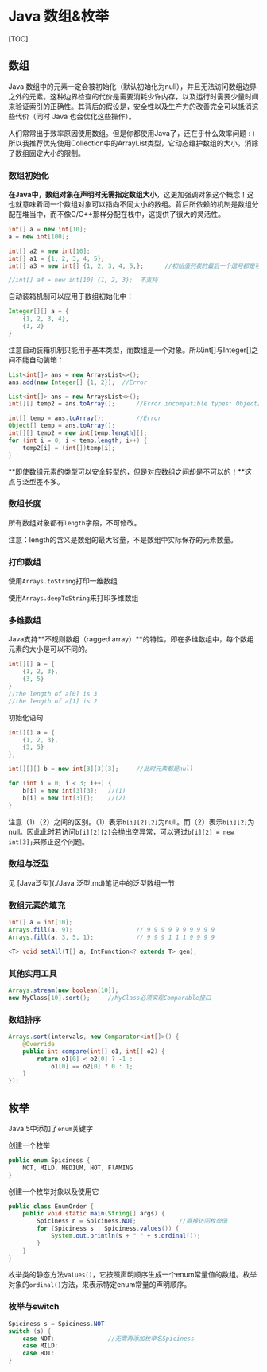 # Java 数组&枚举

[TOC]

## 数组

Java 数组中的元素一定会被初始化（默认初始化为null），并且无法访问数组边界之外的元素。这种边界检查的代价是需要消耗少许内存，以及运行时需要少量时间来验证索引的正确性。其背后的假设是，安全性以及生产力的改善完全可以抵消这些代价（同时 Java 也会优化这些操作）。



人们常常出于效率原因使用数组。但是你都使用Java了，还在乎什么效率问题 : ) 所以我推荐优先使用Collection中的ArrayList类型，它动态维护数组的大小，消除了数组固定大小的限制。

### 数组初始化

**在Java中，数组对象在声明时无需指定数组大小**，这更加强调对象这个概念！这也就意味着同一个数组对象可以指向不同大小的数组。背后所依赖的机制是数组分配在堆当中，而不像C/C++那样分配在栈中，这提供了很大的灵活性。

~~~java
int[] a = new int[10];
a = new int[100];
~~~



~~~java
int[] a2 = new int[10];
int[] a1 = {1, 2, 3, 4, 5};
int[] a3 = new int[] {1, 2, 3, 4, 5,};		//初始值列表的最后一个逗号都是可选的（此功能可以让维护长列表更容易）。

//int[] a4 = new int[10] {1, 2, 3};  不支持
~~~



自动装箱机制可以应用于数组初始化中：

~~~java
Integer[][] a = {
    {1, 2, 3, 4},
    {1, 2}
}
~~~



注意自动装箱机制只能用于基本类型，而数组是一个对象。所以int[]与Integer[]之间不能自动装箱：

~~~java
List<int[]> ans = new ArraysList<>();
ans.add(new Integer[] {1, 2});	//Error
~~~



~~~java
List<int[]> ans = new ArraysList<>();
int[][] temp2 = ans.toArray();		//Error incompatible types: Object[] cannot be converted to int[][]

int[] temp = ans.toArray();			//Error
Object[] temp = ans.toArray();
int[][] temp2 = new int[temp.length][];
for (int i = 0; i < temp.length; i++) {
    temp2[i] = (int[])temp[i];
}
~~~



**即使数组元素的类型可以安全转型的，但是对应数组之间却是不可以的！**这点与泛型差不多。



### 数组长度

所有数组对象都有`length`字段，不可修改。

注意：length的含义是数组的最大容量，不是数组中实际保存的元素数量。

### 打印数组

使用`Arrays.toString`打印一维数组

使用`Arrays.deepToString`来打印多维数组

### 多维数组

Java支持**不规则数组（ragged array）**的特性，即在多维数组中，每个数组元素的大小是可以不同的。

~~~java
int[][] a = {
    {1, 2, 3},
    {3, 5}
}
//the length of a[0] is 3
//the length of a[1] is 2
~~~



初始化语句

~~~java
int[][] a = {
    {1, 2, 3},
    {3, 5}
};

int[][][] b = new int[3][3][3];		//此时元素都是null

for (int i = 0; i < 3; i++) {
    b[i] = new int[3][3]; 	//(1)
    b[i] = new int[3][];	//(2)
}
~~~

注意（1）（2）之间的区别。（1）表示`b[i][2][2]`为null。而（2）表示`b[i][2]`为null。因此此时若访问`b[i][2][2]`会抛出空异常，可以通过`b[i][2] = new int[3];`来修正这个问题。



### 数组与泛型

见 [Java泛型](./Java 泛型.md)笔记中的泛型数组一节

### 数组元素的填充

~~~java
int[] a = int[10];
Arrays.fill(a, 9);					// 9 9 9 9 9 9 9 9 9 9 
Arrays.fill(a, 3, 5, 1);			// 9 9 9 1 1 1 9 9 9 9
~~~

~~~java
<T> void setAll(T[] a, IntFunction<? extends T> gen);
~~~



### 其他实用工具

~~~java
Arrays.stream(new boolean[10]);
new MyClass[10].sort();		//MyClass必须实现Comparable接口
~~~



### 数组排序

~~~java
Arrays.sort(intervals, new Comparator<int[]>() {
    @Override
    public int compare(int[] o1, int[] o2) {
        return o1[0] < o2[0] ? -1 :
            o1[0] == o2[0] ? 0 : 1;
    }
});
~~~



## 枚举

Java 5中添加了`enum`关键字

创建一个枚举

~~~java
public enum Spiciness {
	NOT, MILD, MEDIUM, HOT, FlAMING
}
~~~



创建一个枚举对象以及使用它

~~~java
public class EnumOrder {
	public void static main(String[] args) {
        Spiciness n = Spiciness.NOT;			//直接访问枚举值
		for (Spiciness s : Spiciness.values()) {
            System.out.println(s + " " + s.ordinal());
        }
    }
}
~~~

枚举类的静态方法`values()`，它按照声明顺序生成一个enum常量值的数组。枚举对象的`ordinal()`方法，来表示特定enum常量的声明顺序。



### 枚举与switch 

~~~java
Spiciness s = Spiciness.NOT
switch (s) {
	case NOT:				//无需再添加枚举名Spiciness
    case MILD:
    case HOT:
}
~~~



